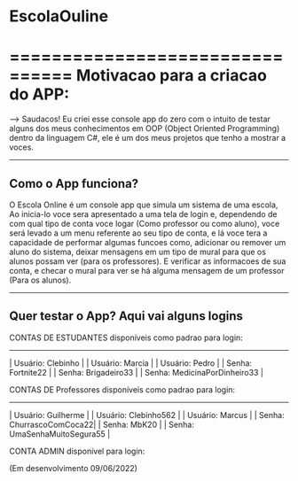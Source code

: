 # EscolaOuline

================================
Motivacao para a criacao do APP:
================================

--> Saudacos! Eu criei esse console app do zero com o intuito de testar alguns dos meus conhecimentos em OOP (Object Oriented Programming)
    dentro da linguagem C#, ele é um dos meus projetos que tenho a mostrar a voces.
   
--------------------   
Como o App funciona?
--------------------
   
O Escola Online é um console app que simula um sistema de uma escola, Ao inicia-lo voce sera apresentado a uma tela de login e, dependendo
de com qual tipo de conta voce logar (Como professor ou como aluno), voce será levado a um menu referente ao seu tipo de conta, e lá voce
tera a capacidade de performar algumas funcoes como, adicionar ou remover um aluno do sistema, deixar mensagens em um tipo de mural para que os alunos possam ver
(para os professores). E verificar as informacoes de sua conta, e checar o mural para ver se há alguma mensagem de um professor (Para os alunos).   

-----------------------------------------
Quer testar o App? Aqui vai alguns logins
-----------------------------------------

CONTAS DE ESTUDANTES disponíveis como padrao para login:
 ___________________       ___________________________    ______________________________
| Usuário: Clebinho |     | Usuário: Marcia           |  | Usuário: Pedro               |
| Senha: Fortnite22 |     | Senha: Brigadeiro33       |  | Senha: MedicinaPorDinheiro33 |


CONTAS DE Professores disponíveis como padrao para login:

 __________________________       ___________________________    ______________________________
| Usuário: Guilherme       |     | Usuário: Clebinho562      |  | Usuário: Marcus              |
| Senha: ChurrascoComCoca22|     | Senha: MbK20              |  | Senha: UmaSenhaMuitoSegura55 |


CONTA ADMIN disponível para login:

(Em desenvolvimento 09/06/2022)



    
